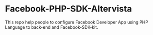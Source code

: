 # Facebook-PHP-SDK-Altervista
This repo help people to configure Facebook Developer App using PHP Language to back-end and Facebook-SDK-kit.
